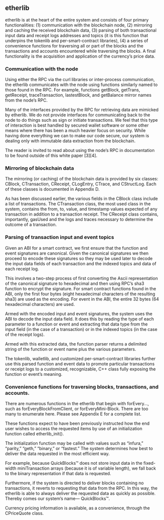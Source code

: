 ## etherlib

etherlib is at the heart of the entire system and consists of four  primary functionalities: (1) communication with the blockchain node, (2) mirroring and caching the received blockchain data, (3) parsing of both transactional input data and receipt logs addresses and topics (it is this function that underpins the tokenlib and per-smart-contract libraries), (4) a series of convenience functions for traversing all or part of the blocks and the transactions and accounts encountered while traversing the blocks. A final functionality is the acquisition and application of the currency’s price data.### Communication with the nodeUsing either the RPC via the curl libraries or inter-process communication, the etherlib communicates with the node using functions similarly named to those found in the RPC. For example, functions getBlock, getTrans, getReceipt, traceTransaction, lastestBlock, and getBalance mirror names from the node’s RPC.
Many of the interfaces provided by the RPC for retrieving data are mimicked by etherlib. We do not provide interfaces for communicating back to the node to do things such as sign or initiate transactions. We feel that this type of interaction is best handled by secured wallet software or some other means where there has been a much heavier focus on security. While having done everything we can to make our code secure, our system is dealing only with immutable data extraction from the blockchain.
The reader is invited to read about using the node’s RPC in documentation to be found outside of this white paper [3][4].### Mirroring of blockchain dataThe mirroring (or caching) of the blockchain data is provided by six classes: CBlock, CTransaction, CReceipt, CLogEntry, CTrace, and CStructLog. Each of these classes is documented in Appendix D.As has been discussed earlier, the various fields in the CBlock class include a list of transactions. The CTransaction class, the most used class in the system, contains the from, to, value, and timestamp values expected of any transaction in addition to a transaction receipt. The CReceipt class contains, importantly, gasUsed and the logs and traces necessary to determine the outcome of a transaction.### Parsing of transaction input and event topicsGiven an ABI for a smart contract, we first ensure that the function and event signatures are canonical. Given the canonical signatures we then proceed to encode these signatures so they may be used later to decode the input data fields of each transaction and the indexed topics and data of each receipt log.This involves a two-step process of first converting the Ascii representation of the canonical signature to hexadecimal and then using RPC’s sha3 function to encrypt the signature. For smart contract functions found in the ABI, only the first four bytes (eight hexadecimal characters of the resulting sha3) are used as the encoding. For event in the ABI, the entire 32 bytes (64 hexadecimal characters) are used.Armed with the encoded input and event signatures, the system uses the ABI to decode the input data field. It does this by reading the type of each parameter to a function or event and extracting that data type from the input field (in the case of a transaction) or in the indexed topics (in the case of the receipt logs).Armed with this extracted data, the function parser returns a delimited string of the function or event name plus the various parameters.The tokenlib, walletlib, and customized per-smart-contract libraries further use this parsed function and event data to promote particular transactions or receipt logs to a customized, recognizable, C++ class fully exposing the function or event’s meaning.### Convenience functions for traversing blocks, transactions, and accounts.There are numerous functions in the etherlib that begin with forEvery…, such as forEveryBlockFromClient, or forEveryMini-Block. There are too many to enumerate here. Please see Appendix E for a complete list.These functions expect to have been previously instructed how the end user wishes to access the requested items by use of an initialization function called etherlib_init().The initialization function may be called with values such as “infura,” “parity,” “geth,” “binary,” or “fastest.” The system determines how best to deliver the data requested in the most efficient way.For example, because QuickBlocks™ does not store input data in the fixed-width miniTransaction arrays (because it is of variable length), we fall back to the binary representation if that data is requested.Furthermore, if the system is directed to deliver blocks containing no transactions, it reverts to requesting that data from the RPC. In this way, the etherlib is able to always deliver the requested data as quickly as possible. Thereby comes our system’s name— QuickBlocks™.Currency pricing information is available, as a convenience, through the CPriceQuote class.
